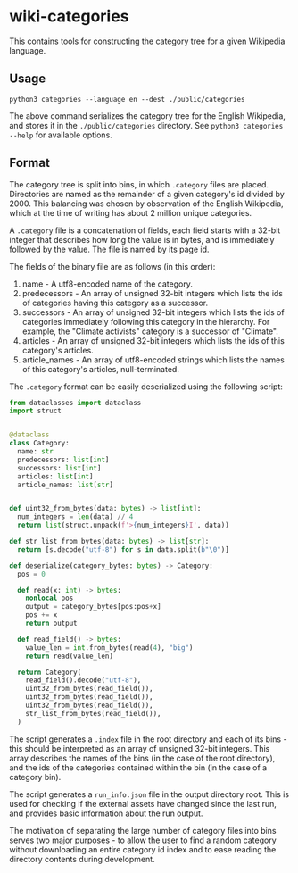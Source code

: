 # wiki-categories

This contains tools for constructing the category tree for a
given Wikipedia language.

## Usage

```shell
python3 categories --language en --dest ./public/categories
```

The above command serializes the category tree for the
English Wikipedia, and stores it in the `./public/categories`
directory. See `python3 categories --help` for available
options.

## Format

The category tree is split into bins, in which `.category`
files are placed. Directories are named as the remainder of
a given category's id divided by 2000. This balancing was
chosen by observation of the English Wikipedia, which at the
time of writing has about 2 million unique categories.

A `.category` file is a concatenation of fields, each field starts
with a 32-bit integer that describes how long the value is in bytes,
and is immediately followed by the value. The file is named by its page
id.

The fields of the binary file are as follows (in this order):

1. name - A utf8-encoded name of the category.
2. predecessors - An array of unsigned 32-bit integers which lists the ids of categories having this category
   as a successor.
3. successors - An array of unsigned 32-bit integers which lists the ids of categories immediately following this
   category in the hierarchy. For example, the "Climate activists" category is a successor of "Climate".
4. articles - An array of unsigned 32-bit integers which lists the ids of this category's articles.
5. article_names - An array of utf8-encoded strings which lists the names of this category's articles, null-terminated.

The `.category` format can be easily deserialized using the following script:

```py
from dataclasses import dataclass
import struct


@dataclass
class Category:
  name: str
  predecessors: list[int]
  successors: list[int]
  articles: list[int]
  article_names: list[str]


def uint32_from_bytes(data: bytes) -> list[int]:
  num_integers = len(data) // 4
  return list(struct.unpack(f'>{num_integers}I', data))

def str_list_from_bytes(data: bytes) -> list[str]:
  return [s.decode("utf-8") for s in data.split(b"\0")]

def deserialize(category_bytes: bytes) -> Category:
  pos = 0

  def read(x: int) -> bytes:
    nonlocal pos
    output = category_bytes[pos:pos+x]
    pos += x
    return output

  def read_field() -> bytes:
    value_len = int.from_bytes(read(4), "big")
    return read(value_len)

  return Category(
    read_field().decode("utf-8"),
    uint32_from_bytes(read_field()),
    uint32_from_bytes(read_field()),
    uint32_from_bytes(read_field()),
    str_list_from_bytes(read_field()),
  )
```

The script generates a `.index` file in the root directory and
each of its bins - this should be interpreted as an array
of unsigned 32-bit integers. This array describes the names of
the bins (in the case of the root directory), and the ids of
the categories contained within the bin (in the case of a
category bin).

The script generates a `run_info.json` file in the output directory root.
This is used for checking if the external assets have changed
since the last run, and provides basic information about the
run output.

The motivation of separating the large number of category
files into bins serves two major purposes - to allow the user
to find a random category without downloading an entire
category id index and to ease reading the directory
contents during development.
